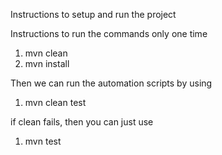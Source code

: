 Instructions to setup and run the project


Instructions to run the commands only one time
1) mvn clean
2) mvn install

Then we can run the automation scripts by using

1) mvn clean test

if clean fails, then you can just use

1) mvn test